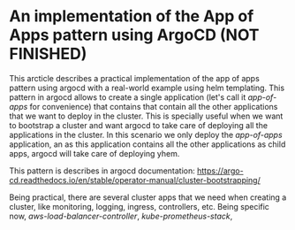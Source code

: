 # An implementation of the App of Apps pattern using ArgoCD (NOT FINISHED)

This arcticle describes a practical implementation of the app of apps pattern using argocd with a real-world example using helm templating.
This pattern in argocd allows to create a single application (let's call it *app-of-apps* for convenience) that contains that contain all the other applications that we want to deploy in the cluster.
This is specially useful when we want to bootstrap a cluster and want argocd to take care of deploying all the applications in the cluster.
In this scenario we only deploy the *app-of-apps* application, an as this application contains all the other applications as child apps, argocd will take care of deploying yhem.

This pattern is describes in argocd documentation: https://argo-cd.readthedocs.io/en/stable/operator-manual/cluster-bootstrapping/

Being practical, there are several cluster apps that we need when creating a cluster, like monitoring, logging, ingress,  controllers, etc.
Being specific now, *aws-load-balancer-controller*, *kube-prometheus-stack*,

